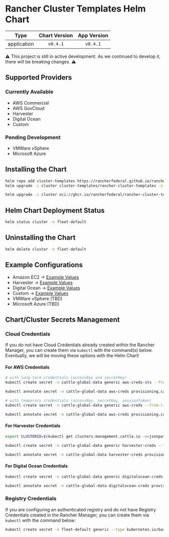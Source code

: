 # Rancher Cluster Templates Helm Chart

|    Type     | Chart Version | App Version |
| :---------: | :-----------: | :---------: |
| application |   `v0.4.1`    |  `v0.4.1`   |

⚠️ This project is still in active development. As we continued to develop it, there will be breaking changes. ⚠️

## Supported Providers

### Currently Available

* AWS Commercial
* AWS GovCloud
* Harvester
* Digital Ocean
* Custom

### Pending Development

* VMWare vSphere
* Microsoft Azure

## Installing the Chart

```bash
helm repo add cluster-templates https://rancherfederal.github.io/rancher-cluster-templates
helm upgrade -i cluster cluster-templates/rancher-cluster-templates -n fleet-default -f values.yaml
```

```bash
helm upgrade -i cluster oci://ghcr.io/rancherfederal/rancher-cluster-templates -n fleet-default -f values.yaml
```

## Helm Chart Deployment Status

```bash
helm status cluster -n fleet-default
```

## Uninstalling the Chart

```bash
helm delete cluster -n fleet-default
```

## Example Configurations

* Amazon EC2 -> [Example Values](https://github.com/rancherfederal/rancher-cluster-templates/blob/main/examples/aws/values-aws.yaml)
* Harvester -> [Example Values](https://github.com/rancherfederal/rancher-cluster-templates/blob/main/examples/harvester/values-harvester.yaml)
* Digital Ocean -> [Example Values](https://github.com/rancherfederal/rancher-cluster-templates/blob/main/examples/do/values-do.yaml)
* Custom -> [Example Values](https://github.com/rancherfederal/rancher-cluster-templates/blob/main/examples/custom/values-custom.yaml)
* VMWare vSphere (TBD)
* Microsoft Azure (TBD)

## Chart/Cluster Secrets Management

### Cloud Credentials

If you do not have Cloud Credentials already created within the Rancher Manager, you can create them via `kubectl` with the command(s) below. Eventually, we will be moving these options with the Helm Chart!

#### For AWS Credentials

```bash
# with long-term credentials (accessKey and secretKey)
kubectl create secret -n cattle-global-data generic aws-creds-sts --from-literal=amazonec2credentialConfig-defaultRegion=$REGION --from-literal=amazonec2credentialConfig-accessKey=$ACCESSKEY --from-literal=amazonec2credentialConfig-secretKey=$SECRETKEY

kubectl annotate secret -n cattle-global-data aws-creds provisioning.cattle.io/driver=aws
```

```bash
# with temporary credentials (accessKey, secretKey, sessionToken)
kubectl create secret -n cattle-global-data generic aws-creds --from-literal=amazonec2credentialConfig-defaultRegion=$REGION --from-literal=amazonec2credentialConfig-accessKey=$ACCESSKEY --from-literal=amazonec2credentialConfig-secretKey=$SECRETKEY --from-literal=amazonec2credentialConfig-sessonToken=$SESSIONTOKEN

kubectl annotate secret -n cattle-global-data aws-creds provisioning.cattle.io/driver=aws
```

#### For Harvester Credentials

```bash
export CLUSTERID=$(kubectl get clusters.management.cattle.io -o=jsonpath='{range .items[?(@.metadata.labels.provider\.cattle\.io=="harvester")]}{.metadata.name}{"\n"}{end}')

kubectl create secret -n cattle-global-data generic harvester-creds --from-literal=harvestercredentialConfig-clusterId=$CLUSTERID --from-literal=harvestercredentialConfig-clusterType=imported --from-file=harvestercredentialConfig-kubeconfigContent=harvester.yaml

kubectl annotate secret -n cattle-global-data harvester-creds provisioning.cattle.io/driver=harvester
```

#### For Digital Ocean Credentials

```bash
kubectl create secret -n cattle-global-data generic digitalocean-creds --from-literal=digitaloceancredentialConfig-accessToken=$TOKEN

kubectl annotate secret -n cattle-global-data digitalocean-creds provisioning.cattle.io/driver=digitalocean
```

### Registry Credentials

If you are configuring an authenticated registry and do not have Registry Credentials created in the Rancher Manager, you can create them via `kubectl` with the command below:

```bash
kubectl create secret -n fleet-default generic --type kubernetes.io/basic-auth registry-creds --from-literal=username=USERNAME --from-literal=password=PASSWORD
```
